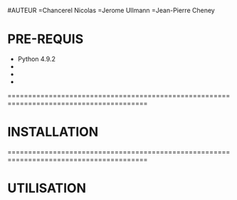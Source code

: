 
#AUTEUR
=Chancerel Nicolas
=Jerome Ullmann
=Jean-Pierre Cheney 
# PRE-REQUIS
  
  - Python 4.9.2
  -
  -
  -


========================================================================================
# INSTALLATION


========================================================================================
# UTILISATION
